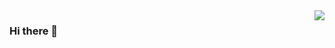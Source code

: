 <img align='right' src="https://github-readme-stats.vercel.app/api?username=fraserdale&show_icons=true">

### Hi there 👋
